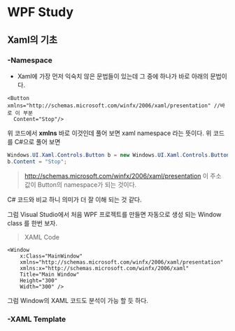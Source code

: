 # WPF Study

## Xaml의 기초  

### -Namespace
- Xaml에 가장 먼저 익숙치 않은 문법들이 있는데 그 중에 하나가 바로 아래의 문법이다.

```xaml
<Button xmlns="http://schemas.microsoft.com/winfx/2006/xaml/presentation" //바로 이 부분
  Content="Stop"/>
```
위 코드에서 **xmlns** 바로 이것인데 풀어 보면 xaml namespace 라는 뜻이다. 위 코드를 C#으로 풀어 보면

```c#
Windows.UI.Xaml.Controls.Button b = new Windows.UI.Xaml.Controls.Button();
b.Content = "Stop";
```

> http://schemas.microsoft.com/winfx/2006/xaml/presentation 이 주소 값이 Button의 namespace가 되는 것이다.  

C# 코드와 비교 하니 의미가 더 잘 이해 되는 것 같다.

그럼 Visual Studio에서 처음 WPF 프로젝트를 만들면 자동으로 생성 되는 Window class 를 한번 보자.

>XAML Code
```XAML
<Window 
    x:Class="MainWindow"
    xmlns="http://schemas.microsoft.com/winfx/2006/xaml/presentation"
    xmlns:x="http://schemas.microsoft.com/winfx/2006/xaml"
    Title="Main Window" 
    Height="300" 
    Width="300" />
```
그럼 Window의 XAML 코드도 분석이 가능 할 듯 하다.

### -XAML Template



